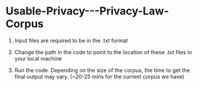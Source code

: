 # Usable-Privacy---Privacy-Law-Corpus

1. Input files are required to be in the .txt format

2. Change the path in the code to point to the location of these .txt files in your local machine 

3. Run the code. Depending on the size of the corpus, the time to get the final output may vary. (~20-25 mins for the current corpus we have)
